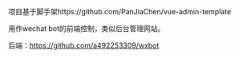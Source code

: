 项目基于脚手架https://github.com/PanJiaChen/vue-admin-template

用作wechat bot的前端控制，类似后台管理网站。

后端：https://github.com/a492253309/wxbot
